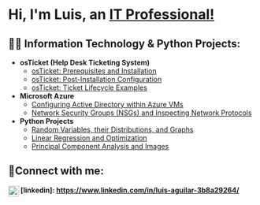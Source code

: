 <h1>Hi, I'm Luis, an <a href="https://www.linkedin.com/in/luis-aguilar-3b8a29264">IT Professional!</a></h1>

<h2>👨‍💻 Information Technology & Python Projects:</h2>

- <b>osTicket (Help Desk Ticketing System)</b>
  - [osTicket: Prerequisites and Installation](https://github.com/dclui5/osticket-prereqs)
  - [osTicket: Post-Installation Configuration](https://github.com/joshmadakorcc/post-install-config)
  - [osTicket: Ticket Lifecycle Examples](https://github.com/joshmadakorcc/ticket-lifecycle)
- <b>Microsoft Azure</b>
  - [Configuring Active Directory within Azure VMs](https://github.com/joshmadakorcc/configure-ad)
  - [Network Security Groups (NSGs) and Inspecting Network Protocols](https://github.com/joshmadakorcc/azure-network-protocols)
- <b>Python Projects</b>
  - [Random Variables, their Distributions, and Graphs](http://localhost:8888/notebooks/Box/Spring%20Semester%202023/M382/Assignments/assignment%202/math382_LabAssign02.ipynb)
  - [Linear Regression and Optimization](http://localhost:8888/notebooks/Box/Spring%20Semester%202023/M382/Assignments/assignment%203/math382_LabAssign03.Luis%20Aguilar.ipynb)
  - [Principal Component Analysis and Images](https://github.com/dclui5/Principal-Component-Analysis-PCA-and-Images)

<h2>🤳Connect with me:</h2>

<img align="left" alt="Luis | LinkedIn" width="22px" src="https://cdn.jsdelivr.net/npm/simple-icons@v3/icons/linkedin.svg" />

<b>[linkedin]: https://www.linkedin.com/in/luis-aguilar-3b8a29264/</b>
